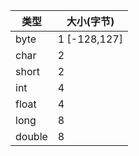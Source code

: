 | 类型   | 大小(字节)   |
| ------ | ------------ |
| byte   | 1 [-128,127] |
| char   | 2            |
| short  | 2            |
| int    | 4            |
| float  | 4            |
| long   | 8            |
| double | 8            |

